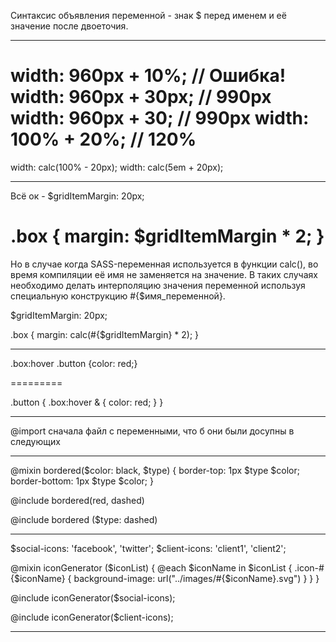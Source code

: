 Синтаксис объявления переменной - знак $ перед именем и её значение после двоеточия.


________________________
width: 960px + 10%; // Ошибка!
  width: 960px + 30px; // 990px
  width: 960px + 30; // 990px
  width: 100% + 20%; // 120%
===============
  width: calc(100% - 20px);
  width: calc(5em + 20px);
  ________________________
  
  Всё ок -
  $gridItemMargin: 20px;

.box {
  margin: $gridItemMargin * 2;
}
=================
Но в случае когда SASS-переменная используется в функции calc(), во время компиляции её имя не заменяется на значение.
В таких случаях необходимо делать интерполяцию значения переменной используя специальную конструкцию #{$имя_переменной}.

$gridItemMargin: 20px;

.box {
  margin: calc(#{$gridItemMargin} * 2);
}
________________________

.box:hover .button {color: red;} 

=========

.button {
  .box:hover & {
    color: red;
  }
}

_____________________________

@import сначала файл с переменными, что б они были досупны в следующих 
_______________________

@mixin bordered($color: black, $type) { <!--  цвет по умолчаию юует чёрный -->
  border-top: 1px $type $color;
  border-bottom: 1px $type $color;
}

<!-- вызывать мексина параметры в порядке указаном в миксине -->
@include bordered(red, dashed)
<!-- если надо в другом порядке -->
@include bordered ($type: dashed)

_____________________________________
$social-icons: 'facebook', 'twitter';
$client-icons: 'client1', 'client2'; <!-- Создаём списки -->

@mixin iconGenerator ($iconList) { <!-- создаём миксин -->
  @each $iconName in $iconList { 
    .icon-#{$iconName} {
      background-image: url("../images/#{$iconName}.svg")
    }
  }
}

@include iconGenerator($social-icons);

@include iconGenerator($client-icons);
______________________
